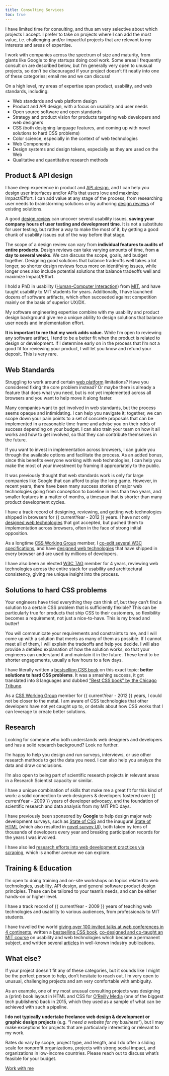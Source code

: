 ```yaml
---
title: Consulting Services
toc: true
---
```


I have limited time for consulting, and thus am very selective about which projects I accept.
I prefer to take on projects where I can add the most value, i.e. challenging and/or impactful projects that are relevant to my interests and areas of expertise.

I work with companies across the spectrum of size and maturity, from giants like Google to tiny startups doing cool work.
Some areas I frequently consult on are described below, but I’m generally very open to unusual projects, so don’t be discouraged if your project doesn’t fit neatly into one of these categories; <a class="contact">email me</a> and we can discuss!

On a high level, my areas of expertise span product, usability, and web standards, including:
- Web standards and web platform design
- Product and API design, with a focus on usability and user needs
- Open source software and open standards
- Strategy and product vision for products targeting web developers and web designers
- CSS (both designing language features, and coming up with novel solutions to hard CSS problems)
- Color science, especially in the context of web technologies
- Web Components
- Design systems and design tokens, especially as they are used on the Web
- Qualitative and quantitative research methods

## Product & API design

I have deep experience in product and [API design](https://www.youtube.com/watch?v=g92XUzc1OHY), and I can help you design user interfaces and/or APIs that users love and maximize Impact/Effort.
I can add value at any stage of the process, from researching user needs to brainstorming solutions or by authoring [design reviews](https://en.wikipedia.org/wiki/Design_review) of existing solutions.

A good [design review](https://en.wikipedia.org/wiki/Design_review) can uncover several usability issues, **saving your company hours of user testing and development time**.
It is not a substitute for user testing, but rather a way to make the most of it, by getting a good chunk of usability issues out of the way before that stage.

The scope of a design review can vary from **individual features to audits of entire products**.
Design reviews can take varying amounts of time, from **a day to several weeks**.
We can discuss the scope, goals, and budget together.
Designing good solutions that balance tradeoffs well takes a lot longer, so shorter design reviews focus more on identifying issues, while longer ones also include potential solutions that balance tradeoffs well and maximize Impact/Effort.

<article class="note" style="--label: 'Why me?'">

I hold a PhD in usability ([Human-Computer Interaction](https://en.wikipedia.org/wiki/Human%E2%80%93computer_interaction)) from [MIT](https://mit.edu), and have taught usability to MIT students for years.
Additionally, I have launched dozens of software artifacts, which often succeeded against competition mainly on the basis of superior UX/DX.

My software engineering expertise combine with my usability and product design background give me a unique ability to design solutions that balance user needs and implementation effort.

**It is important to me that my work adds value.**
While I’m open to reviewing any software artifact, I tend to be a better fit when the product is related to design or development.
If I determine early on in the process that I’m not a good fit for reviewing your product, I will let you know and refund your deposit. This is very rare.
</article>

## Web Standards

Struggling to work around certain [web platform](https://en.wikipedia.org/wiki/Web_platform) limitations?
Have you considered fixing the core problem instead?
Or maybe there is already a feature that does what you need, but is not yet implemented across all browsers and you want to help move it along faster.

Many companies want to get involved in web standards, but the process seems opaque and intimidating.
I can help you navigate it; together, we can scope down your pain points to a set of concrete proposals that can be implemented in a reasonable time frame and advise you on their odds of success depending on your budget.
I can also train your team on how it all works and how to get involved,
so that they can contribute themselves in the future.

If you want to invest in implementation across browsers, I can guide you through the available options and facilitate the process.
As an added bonus, since this benefits everyone working with web technologies,
I can help you make the most of your investment by framing it appropriately to the public.

It was previously thought that web standards work is only for large companies like Google that can afford to play the long game.
However, in recent years, there have been many success stories of major web technologies going from conception to baseline in less than two years,
and smaller features in a matter of months, a timespan that is shorter than many product development cycles.

<article class="note" style="--label: 'Why me?'">

I have a track record of designing, reviewing, and getting web technologies shipped in browsers for {{ currentYear - 2012 }} years. I have not only [designed web technologies](/specs) that got accepted, but pushed them to implementation across browsers, often in the face of strong initial opposition.

As a longtime [CSS Working Group](https://en.wikipedia.org/wiki/CSS_Working_Group) member, I [co-edit several W3C specifications](/publications/#specifications), and have [designed web technologies](/specs) that have shipped in every browser and are used by millions of developers.

I have also been an elected [W3C TAG](https://en.wikipedia.org/wiki/Technical_Architecture_Group) member for 4 years, reviewing web technologies across the entire stack for usability and architectural consistency, giving me unique insight into the process.
</article>

## Solutions to hard CSS problems

Your engineers have tried everything they can think of, but they can’t find a solution to a certain CSS problem that is sufficiently flexible?
This can be particularly true for products that ship CSS to their customers, so flexibility becomes a requirement, not just a nice-to-have.
This is my bread and butter!

You will communicate your requirements and constraints to me, and I will come up with a solution that meets as many of them as possible.
If I cannot meet all of them, I will explain the tradeoffs and help you decide.
I will also provide a detailed explanation of how the solution works, so that your engineers can understand it and maintain it in the future.
These tend to be shorter engagements, usually a few hours to a few days.

<article class="note" style="--label: 'Why me?'">

I have literally written a [bestselling CSS book](http://www.amazon.com/CSS-Secrets-Lea-Verou/dp/1449372635?tag=leaverou-20) on this exact topic: **better solutions to hard CSS problems**.
It was a smashing success, it got translated into 8 languages and dubbed ["Best CSS book" by the Chicago Tribune](https://www.chicagotribune.com/consumer-reviews/sns-bestreviews-electronics-the-best-css-book-20200701-kda2pyikobda5o3c4ivi4wzfui-story.html).

As a [CSS Working Group](https://en.wikipedia.org/wiki/CSS_Working_Group) member for {{ currentYear - 2012 }} years, I could not be closer to the metal.
I am aware of CSS technologies that other developers have not yet caught up to,
or details about how CSS works that I can leverage to create better solutions.

</article>

## Research

Looking for someone who both understands web designers and developers and has a solid research background? Look no further.

I’m happy to help you design and run surveys, interviews, or use other research methods to get the data you need.
I can also help you analyze the data and draw conclusions.

I’m also open to being part of scientific research projects in relevant areas in a Research Scientist capacity or similar.

<article class="note" style="--label: 'Why me?'">

I have a unique combination of skills that make me a great fit for this kind of work:
a solid connection to web designers & developers fostered over {{ currentYear - 2009 }} years of developer advocacy,
and the foundation of scientific research and data analysis from my MIT PhD days.

I have previously been sponsored by **Google** to help design major web development surveys, such as [State of CSS](https://stateofcss.com) and the inaugural [State of HTML](https://stateofhtml.com/) (which also resulted in [novel survey UI](/blog/2024/context-chips/)), both taken by tens of thousands of developers every year and breaking participation records for the years I was involved.

I have also led [research efforts into web development practices via scraping](https://almanac.httparchive.org/en/2020/css), which is another avenue we can explore.

</article>

## Training & Education

I’m open to doing training and on-site workshops on topics related to web technologies, usability, API design, and general software product design principles.
These can be tailored to your team’s needs, and can be either hands-on or higher level.

<article class="note" style="--label: 'Why me?'">

I have a track record of {{ currentYear - 2009 }} years of teaching web technologies and usability to various audiences, from professionals to MIT students.

I have travelled the world [giving over 100 invited talks at web conferences in 4 continents](http://lea.verou.me/speaking), written a [bestselling CSS book](http://www.amazon.com/CSS-Secrets-Lea-Verou/dp/1449372635?tag=leaverou-20), [co-designed and co-taught an MIT course](https://designftw.mit.edu) on usability and web technologies which became a permanent subject, and written several [articles](https://lea.verou.me/publications/#articles) in well-known industry publications.

</article>

## What else?

If your project doesn't fit any of these categories, but it sounds like I might be the perfect person to help, don’t hesitate to reach out.
I’m very open to unusual, challenging projects and am very comfortable with ambiguity.

As an example, one of my most unusual consulting projects was designing a (print) book layout in HTML and CSS for [O’Reilly Media](https://oreilly.com) (one of the biggest tech publishers) back in 2015,
which they used as a sample of what can be achieved with such a pipeline.

**I do not typically undertake freelance web design & development or graphic design projects** (e.g. _“I need a website for my business”_), but I may make exceptions for projects that are particularly interesting or relevant to my work.

Rates do vary by scope, project type, and length, and I do offer a sliding scale for nonprofit organizations, projects with strong social impact, and organizations in low-income countries.
Please reach out to discuss what’s feasible for your budget.

<a href="" class="contact no-after call-to-action">Work with me</a>
